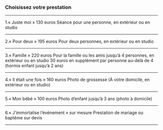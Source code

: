 <article>
   <h3>Choisissez votre prestation</h3>
   <hr>
   <p> 1.« Juste moi » 130 euros
Séance pour une personne, en extérieur ou en studio<br />
<hr>
 2.« Pour deux » 195 euros
Pour deux personnes, en extérieur ou en studio<br />
<hr>
 3.« Famille » 220 euros
Pour la famille ou les amis jusqu’à 4 personnes, en extérieur ou en studio
30 euros en supplément par personne au-delà de 4 (hormis enfant jusqu’à 2 ans)<br />
<hr>
 4.« Il était une fois » 160 euros
Photo de grossesse (À votre domicile, en extérieur ou en studio)<br />
<hr>
 5.« Mon bébé » 100 euros
Photo d’enfant jusqu’à 3 ans (photo à domicile)<br />
<hr>
 6.« J’immortalise l’événement » sur mesure
Prestation de mariage ou baptême sur devis</p>
<hr>
   </article>